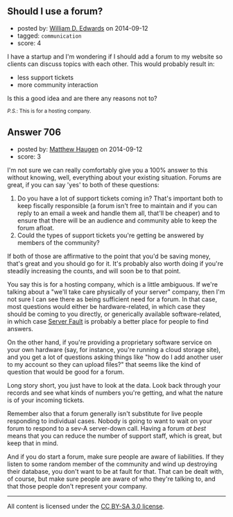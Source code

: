 ## Should I use a forum?

- posted by: [William D. Edwards](https://stackexchange.com/users/4746080/william-d-edwards) on 2014-09-12
- tagged: `communication`
- score: 4

I have a startup and I'm wondering if I should add a forum to my website so clients can discuss topics with each other. This would probably result in:

- less support tickets
- more community interaction

Is this a good idea and are there any reasons not to?

<sub>*P.S.*: This is for a hosting company.</sub>


## Answer 706

- posted by: [Matthew Haugen](https://stackexchange.com/users/1325646/matthew-haugen) on 2014-09-12
- score: 3

I'm not sure we can really comfortably give you a 100% answer to this without knowing, well, everything about your existing situation. Forums are great, if you can say 'yes' to both of these questions:

1. Do you have a lot of support tickets coming in? That's important both to keep fiscally responsible (a forum isn't free to maintain and if you can reply to an email a week and handle them all, that'll be cheaper) and to ensure that there will be an audience and community able to keep the forum afloat.
2. Could the types of support tickets you're getting be answered by members of the community?

If both of those are affirmative to the point that you'd be saving money, that's great and you should go for it. It's probably also worth doing if you're steadily increasing the counts, and will soon be to that point.

You say this is for a hosting company, which is a little ambiguous. If we're talking about a "we'll take care physically of your server" company, then I'm not sure I can see there as being sufficient need for a forum. In that case, most questions would either be hardware-related, in which case they should be coming to you directly, or generically available software-related, in which case [Server Fault](http://serverfault.com) is probably a better place for people to find answers.

On the other hand, if you're providing a proprietary software service on your own hardware (say, for instance, you're running a cloud storage site), and you get a lot of questions asking things like "how do I add another user to my account so they can upload files?" that seems like the kind of question that would be good for a forum.

Long story short, you just have to look at the data. Look back through your records and see what kinds of numbers you're getting, and what the nature is of your incoming tickets.

Remember also that a forum generally isn't substitute for live people responding to individual cases. Nobody is going to want to wait on your forum to respond to a sev-A server-down call. Having a forum *at best* means that you can reduce the number of support staff, which is great, but keep that in mind.

And if you do start a forum, make sure people are aware of liabilities. If they listen to some random member of the community and wind up destroying their database, you don't want to be at fault for that. That can be dealt with, of course, but make sure people are aware of who they're talking to, and that those people don't represent your company.



---

All content is licensed under the [CC BY-SA 3.0 license](https://creativecommons.org/licenses/by-sa/3.0/).
